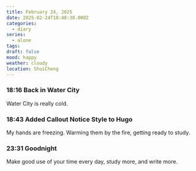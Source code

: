 ```yaml
---
title: February 24, 2025
date: 2025-02-24T18:48:38.000Z
categories:
  - diary
series:
  - alone
tags:
draft: false
mood: happy
weather: cloudy
location: ShuiCheng
---
```


### 18:16 Back in Water City

Water City is really cold.

### 18:43 Added Callout Notice Style to Hugo

My hands are freezing. Warming them by the fire, getting ready to study.

### 23:31 Goodnight

Make good use of your time every day, study more, and write more.
